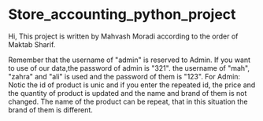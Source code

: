 # Store_accounting_python_project
Hi, This project is written by Mahvash Moradi according to the order of Maktab Sharif.
 
Remember that the username of "admin" is reserved to Admin.
If you want to use of our data,the password of admin is "321".
the username of "mah", "zahra" and "ali" is used and the password of them is "123".
For Admin:
Notic the id of product is unic and if you enter the repeated id, the price and the quantity of product is updated and the name and brand of them 
is not changed. The name of the product can be repeat, that in this situation the brand of them is different. 